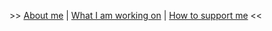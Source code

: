 \>\> [About me](https://bbrtj.eu) | [What I am working on](https://bbrtj.eu/projects) | [How to support me](https://bbrtj.eu/support) \<\<

<!--
**bbrtj/bbrtj** is a ✨ _special_ ✨ repository because its `README.md` (this file) appears on your GitHub profile.

Here are some ideas to get you started:

- 🔭 I’m currently working on ...
- 🌱 I’m currently learning ...
- 👯 I’m looking to collaborate on ...
- 🤔 I’m looking for help with ...
- 💬 Ask me about ...
- 📫 How to reach me: ...
- 😄 Pronouns: ...
- ⚡ Fun fact: ...
-->
